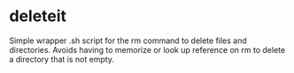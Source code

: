 # deleteit
Simple wrapper .sh script for the rm command to delete files and directories. Avoids having to memorize or look up reference on rm to delete a directory that is not empty.
